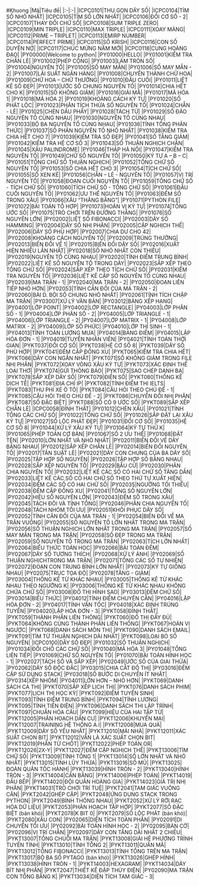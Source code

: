 #Khuong
|Mã|Tiêu đề|
|:-|:-|
|ICPC0101|THU GỌN DÃY SỐ|
|ICPC0104|TÌM SỐ NHỎ NHẤT|
|ICPC0105|TÌM SỐ LỚN NHẤT|
|ICPC0106|ĐỔI CƠ SỐ - 2|
|ICPC0107|THAY ĐỔI CHỮ SỐ|
|ICPC0108|SUM TRIPLE ZERO|
|ICPC0109|MIN TRIPLE|
|ICPC0110|MAX TRIPLE|
|ICPC0111|XOAY MẢNG|
|ICPC0112|PRIME – TRIPLET|
|ICPC0113|EMIRP NUMBER|
|ICPC0114|PERFECT PRIME|
|ICPC0115|SỐ KRISH|
|ICPC0116|CON SỐ DUYÊN NỢ|
|ICPC0117|CHÚC MỪNG NĂM MỚI|
|ICPC0118|CUNG HOÀNG ĐẠO|
|PY00000|Welcome to python|
|PY01000|HELLO|
|PY01001|KIỂM TRA CHẴN LẺ|
|PY01002|PHÉP CỘNG|
|PY01003|LÀM TRÒN SỐ|
|PY01004|NGUYÊN TỐ|
|PY01005|SỐ MAY MẮN|
|PY01006|SỐ MAY MẮN - 2|
|PY01007|LÃI SUẤT NGÂN HÀNG|
|PY01008|CHUYỂN THÀNH CHỮ HOA|
|PY01009|CHỮ HOA – CHỮ THƯỜNG|
|PY01010|ĐẦU CUỐI|
|PY01011|LIỆT KÊ SỐ ĐẸP|
|PY01013|ƯỚC SỐ CHUNG NGUYÊN TỐ|
|PY01014|CHIA HẾT CHO K|
|PY01015|SỐ KHÔNG GIẢM|
|PY01016|GIẢI MÃ|
|PY01017|MÃ HÓA 1|
|PY01018|MÃ HÓA 2|
|PY01019|KHOẢNG CÁCH KÝ TỰ|
|PY01020|SỐ PHÁT LỘC|
|PY01023|PHÂN TÍCH THỪA SỐ NGUYÊN TỐ|
|PY01024|CHẴN - LẺ|
|PY01025|CHÈN DẤU PHẨY|
|PY01028|TÁCH TỪ|
|PY01029|SỐ ĐẢO NGUYÊN TỐ CÙNG NHAU|
|PY01030|NGUYÊN TỐ CÙNG NHAU|
|PY01033|BỘ BA NGUYÊN TỐ CÙNG NHAU|
|PY01036|TÍNH TỔNG PHÂN THỨC|
|PY01037|SỐ PHẢN NGUYÊN TỐ NHỎ NHẤT|
|PY01038|KIỂM TRA CHIA HẾT CHO 7|
|PY01039|KIỂM TRA SỐ ĐẸP|
|PY01041|SỐ TĂNG GIẢM|
|PY01042|KIỂM TRA HỆ CƠ SỐ 3|
|PY01043|SỐ THUẬN NGHỊCH CHẴN|
|PY01045|XÂU PALINDROME|
|PY01046|THÁP HÀ NỘI|
|PY01047|KIỂM TRA NGUYÊN TỐ|
|PY01049|CHỮ SỐ NGUYÊN TỐ|
|PY01050|KÝ TỰ A – B – C|
|PY01051|TỔNG CHỮ SỐ THUẬN NGHỊCH|
|PY01052|TỔNG CHỮ SỐ NGUYÊN TỐ|
|PY01053|SỐ CHIA HẾT CHO 3|
|PY01054|TÍCH CHỮ SỐ|
|PY01055|SỐ XEN KẼ|
|PY01056|CHẴN – LẺ - NGUYÊN TỐ|
|PY01057|VỊ TRÍ NGUYÊN TỐ|
|PY01058|ĐOẠN CUỐI NGUYÊN TỐ|
|PY01059|TỔNG CHỮ SỐ - TÍCH CHỮ SỐ|
|PY01060|TÍCH CHỮ SỐ - TỔNG CHỮ SỐ|
|PY01061|ĐẦU CUỐI NGUYÊN TỐ|
|PY01062|ƯU THẾ NGUYÊN TỐ|
|PY01063|ĐẾM SỐ TRONG XÂU|
|PY01066|XÂU “THĂNG BẰNG”|
|PY01071|PYTHON FILE|
|PY01072|BÀI TOÁN TỔ HỢP|
|PY01073|HOÁN VỊ KÝ TỰ|
|PY01074|TỔNG ƯỚC SỐ|
|PY01075|TRÒ CHƠI TRÊN ĐƯỜNG THẲNG|
|PY01076|SỐ NGUYÊN LỚN|
|PY02002|LIỆT SỐ FIBONACCI|
|PY02003|DÃY SỐ HAMMING|
|PY02004|DÃY SỐ NHỊ PHÂN|
|PY02005|CẶP NGHỊCH THẾ|
|PY02006|DÃY SỐ PHÙ HỢP|
|PY02007|CHIA DƯ CHO 42|
|PY02008|KHOẢNG CÁCH NGUYÊN TỐ|
|PY02009|TRÚNG THƯỞNG|
|PY02013|BIẾN ĐỔI VỀ 1|
|PY02015|BIẾN ĐỔI DÃY SỐ|
|PY02016|XUẤT HIỆN NHIỀU LẦN NHẤT|
|PY02018|SỐ NHỎ NHẤT CÒN THIẾU|
|PY02019|NGUYÊN TỐ CÙNG NHAU|
|PY02020|TÍNH ĐIỂM TRUNG BÌNH|
|PY02022|LIỆT KÊ SỐ NGUYÊN TỐ TRONG DÃY|
|PY02023|SẮP XẾP THEO TỔNG CHỮ SỐ|
|PY02024|SẮP XẾP THEO TÍCH CHỮ SỐ|
|PY02031|KIỂM TRA NGUYÊN TỐ|
|PY02036|LIỆT KÊ CẶP SỐ NGUYÊN TỐ CÙNG NHAU|
|PY02039|MA TRẬN - 1|
|PY02040|MA TRẬN - 2|
|PY02050|ĐOẠN LIÊN TIẾP NHỎ HƠN|
|PY02053|TÍNH CÂN ĐỐI CỦA MA TRẬN - 2|
|PY02060|BÀI D. BỘI SỐ CHUNG NHỎ NHẤT|
|PY02061|TÍNH TÍCH CHẬP MA TRẬN|
|PY03007|XỬ LÝ VĂN BẢN|
|PY03012|BẢNG XẾP HẠNG|
|PY04001|LỚP POINT|
|PY04002|LỚP RECTANGLE|
|PY04003|LỚP PHÂN SỐ - 1|
|PY04004|LỚP PHÂN SỐ - 2|
|PY04005|LỚP TRIANGLE - 1|
|PY04006|LỚP TRIANGLE - 2|
|PY04007|LỚP MATRIX - 1|
|PY04008|LỚP MATRIX - 2|
|PY04009|LỚP SỐ PHỨC|
|PY04010|LỚP THÍ SINH - 1|
|PY04013|TÍNH TOÁN LƯỢNG MƯA|
|PY04014|BẢNG ĐIỂM|
|PY04015|LẬP HÓA ĐƠN - 1|
|PY04019|TUYỂN NHÂN VIÊN|
|PY04021|TÍNH TOÁN THỜI GIAN|
|PYKT037|ĐỔI CƠ SỐ|
|PYKT038|HỆ CƠ SỐ 8|
|PYKT039|DÃY SỐ PHÙ HỢP|
|PYKT041|ĐẾM CẶP ĐỒNG XU|
|PYKT065|KIỂM TRA CHIA HẾT|
|PYKT066|DÃY CON NGẮN NHẤT|
|PYKT071|SỐ KHÔNG GIẢM TRONG FILE NHỊ PHÂN|
|PYKT072|XOAY VÒNG XÂU KÝ TỰ|
|PYKT073|XÁC ĐỊNH THỂ LOẠI THƠ|
|PYKT074|GỬI THÔNG BÁO|
|PYKT075|SAO CHÉP DANH BẠ|
|PYKT078|SẮP XẾP DÃY SỐ|
|PYKT079|ĐIỀN SỐ|
|PYKT080|THỐNG KÊ DỊCH TỄ|
|PYKT081|ĐỊA CHỈ IP|
|PYKT082|TÍNH ĐIỂM THI IELTS|
|PYKT083|THU PHÍ XE Ô TÔ|
|PYKT084|CÂU HỎI THEO CHỦ ĐỀ - 1|
|PYKT085|CÂU HỎI THEO CHỦ ĐỀ - 2|
|PYKT086|CHUYỂN ĐỔI NHỊ PHÂN|
|PYKT087|SỐ ĐẶC BIỆT|
|PYKT088|SỐ CÓ 9 ƯỚC SỐ|
|PYKT089|SẮP XẾP CHẴN LẺ|
|ICPC0058|ĐỈNH THẮT|
|PY01012|CHÈN XÂU|
|PY01021|TÍNH TỔNG CÁC CHỮ SỐ|
|PY01022|TỔNG CHỮ SỐ|
|PY01026|SẮP ĐẶT LẠI XÂU KÝ TỰ|
|PY01027|SỐ LỘC PHÁT ĐẸP|
|PY01031|ĐỔI CƠ SỐ|
|PY01035|HỆ CƠ SỐ 8|
|PY01044|XỬ LÝ XÂU KÝ TỰ|
|PY01064|KÝ TỰ THỨ K|
|PY01065|PHÉP TOÁN CƠ BẢN|
|PY01067|SỐ 2 ƯU THẾ|
|PY01068|ĐẶT TÊN|
|PY02010|LỚN NHẤT VÀ NHỎ NHẤT|
|PY02011|BIẾN ĐỔI VỀ DÃY BẰNG NHAU|
|PY02012|SẮP XẾP CHẴN LẺ|
|PY02014|BIẾN ĐỔI NGUYÊN TỐ|
|PY02017|TÂN SUẤT LẺ|
|PY02021|DÃY CON CHUNG CỦA BA DÃY SỐ|
|PY02025|TẬP HỢP SỐ NGUYÊN|
|PY02026|TẬP HỢP SỐ BẰNG NHAU|
|PY02028|SẮP XẾP NGUYÊN TỐ|
|PY02029|BẦU CỬ|
|PY02030|PHÂN CHIA NGUYÊN TỐ|
|PY02032|LIỆT KÊ CÁC SỐ CÓ HAI CHỮ SỐ TĂNG DẦN|
|PY02033|LIỆT KÊ CÁC SỐ CÓ HAI CHỮ SỐ THEO THỨ TỰ XUẤT HIỆN|
|PY02034|ĐẾM CÁC SỐ CÓ HAI CHỮ SỐ|
|PY02035|NGƯỠNG TỐI THIỂU|
|PY02038|ĐẾM CẶP ĐỒNG XU|
|PY02041|TỔNG SỐ NGUYÊN LỚN|
|PY02042|HIỆU SỐ NGUYÊN LỚN|
|PY02043|ĐẾM SỐ TRONG XÂU|
|PY02045|TÁCH ĐÔI VÀ TÍNH TỔNG|
|PY02046|PHÂN CHIA NGUYÊN TỐ|
|PY02048|TÁCH NHÓM TỐI ƯU|
|PY02051|KHÔI PHỤC DÃY SỐ|
|PY02052|TÍNH CÂN ĐỐI CỦA MA TRẬN - 1|
|PY02054|BIẾN ĐỔI VỀ MA TRẬN VUÔNG|
|PY02055|SỐ NGUYÊN TỐ LỚN NHẤT TRONG MA TRẬN|
|PY02056|SỐ THUẬN NGHỊCH LỚN NHẤT TRONG MA TRẬN|
|PY02057|SỐ MAY MẮN TRONG MA TRẬN|
|PY02058|SỐ ĐẸP TRONG MA TRẬN|
|PY02059|SỐ NGUYÊN TỐ TRONG MA TRẬN|
|PY02063|TÍCH LỚN NHẤT|
|PY02064|BIỂU THỨC TOÁN HỌC|
|PY02066|BÀI TOÁN ĐẾM|
|PY02067|DÃY SỐ TƯƠNG THÍCH|
|PY02068|XỬ LÝ ẢNH|
|PY02069|SỐ THUẬN NGHỊCHTRONG MA TRẬN|
|PY02071|TỔNG CÁC SỐ TỰ NHIÊN|
|PY02072|ĐOẠN CON TRUNG BÌNH LỚN NHẤT|
|PY02073|KÝ TỰ GIỐNG NHAU|
|PY02075|TRỤC TỌA ĐỘ|
|PY02078|TĂNG - GIẢM|
|PY03004|THỐNG KÊ TỪ KHÁC NHAU|
|PY03005|THỐNG KÊ TỪ KHÁC NHAU THEO NGƯỠNG K|
|PY03006|THỐNG KÊ TỪ KHÁC NHAU KHÔNG CHỨA CHỮ SỐ|
|PY03008|ĐỒ THỊ HÌNH SAO|
|PY03013|ĐẾM CHỮ SỐ|
|PY03014|BIỂU THỨC|
|PY04012|TÍNH ĐIỂM CHUYÊN CẦN|
|PY04016|LẬP HÓA ĐƠN - 2|
|PY04017|TÍNH VẬN TỐC|
|PY04018|XÁC ĐỊNH TRÚNG TUYỂN|
|PY04020|LẬP HÓA ĐƠN - 3|
|PYKT058|ĐỈNH THẮT|
|PYKT059|THÀNH PHẦN LIÊN THÔNG|
|PYKT060|ĐỒ THỊ ĐẦY ĐỦ|
|PYKT064|KHÔNG CÙNG THÀNH PHẦN LIÊN THÔNG|
|PYKT067|HOÁN VỊ NGƯỢC|
|PYKT068|DANH SÁCH MÔN THI|
|PYKT090|DANH SÁCH EMAIL|
|PYKT091|TÌM TỪ THUẬN NGHỊCH DÀI NHẤT|
|PYKT098|LOẠI BỎ SỐ NGUYÊN|
|ICPC0100|DÃY SỐ ĐẸP|
|PY01032|SỐ THUẬN NGHỊCH|
|PY01034|ĐỔI CHỖ CÁC CHỮ SỐ|
|PY01040|MÃ HÓA 3|
|PY01048|TỔNG LIÊN TIẾP|
|PY01069|CHỮ SỐ NGUYÊN TỐ|
|PY01070|BÀI TOÁN HÌNH HỌC - 1|
|PY02027|TÁCH SỐ VÀ SẮP XẾP|
|PY02049|ƯỚC SỐ CỦA GIAI THỪA|
|PY02062|DÃY SỐ ĐỘC ĐẮC|
|PY03015|CHIA CẮT ĐỒ THỊ|
|PY03016|ĐẾM CẶP SỬ DỤNG STACK|
|PY03018|SỐ BƯỚC DI CHUYỂN ÍT NHẤT|
|PY0314|XẾP NHÓM|
|PY04011|LỚN HƠN – NHỎ HƠN|
|PYKT069|DANH SÁCH CA THI|
|PYKT070|SẮP XẾP LỊCH THI|
|PYKT076|DANH SÁCH PHIM|
|PYKT077|LỊCH THI HỌC KỲ|
|PYKT092|ĐIỂM TUYỂN SINH|
|PYKT093|TÍNH ĐIỂM TRUNG BÌNH|
|PYKT094|TÍNH LƯƠNG|
|PYKT095|TÍNH TIỀN ĐIỆN|
|PYKT096|DANH SÁCH THI LẬP TRÌNH|
|PYKT097|CHUẨN HÓA CÂU|
|PYKT099|HIỆU CỦA HAI TẬP TỪ|
|PYKT12005|PHÂN HOẠCH DÂN CƯ|
|PYKT12006|KHUYẾN MẠI|
|PYKT12007|TRAINING HỆ THỐNG A.I|
|PYKT12008|MUA QUÀ|
|PYKT12009|DÃY SỐ YẾU NHẤT|
|PYKT12010|MÁI NHÀ|
|PYKT12011|XÁC SUẤT CHỌN BIT|
|PYKT12012|VẪN LÀ XÁC SUẤT CHỌN BIT|
|PYKT12019|PHẦN TỬ CHỐT|
|PYKT12022|PHÉP TOÁN OR|
|PYKT12026|2X-Y|
|PYKT12027|ĐẾM CẶP NGHỊCH THẾ|
|PYKT13006|TÌM CHỮ SỐ|
|PYKT13009|TÍNH TỔNG 1|
|PYKT13014|SỐ LỚN NHẤT VÀ NHỎ NHẤT|
|PYKT13015|TÍNH LŨY THỪA|
|PYKT13016|SỐ MŨ|
|PYKT13025|ĐOÀN QUÂN TỐC HÀNH|
|PYKT13039|HÌNH TRÒN - 2|
|PYKT13040|HÌNH TRÒN - 3|
|PYKT14004|CÂN BẰNG|
|PYKT14006|PHÉP TOÁN|
|PYKT14019|ĐẦU BẾP|
|PYKT14020|ĐỘI QUÂN HOÀNG GIA|
|PYKT14023|GIÁ TRỊ NHỊ PHÂN|
|PYKT14031|TRÒ CHƠI TRÍ TUỆ|
|PYKT2041|TAM GIÁC VUÔNG CÂN|
|PYKT2042|GHÉP CẶP|
|PYKT2048|ỨNG DỤNG STACK TRONG PYTHON|
|PYKT2049|BÌNH THÔNG NHAU|
|PYKT2052|XỬ LÝ RỜI RẠC HÓA DỮ LIỆU|
|PYKT2053|PHÂN HOẠCH TẬP HỢP|
|PYKT2077|SỐ ĐẶC BIỆT (bản khó)|
|PYKT2078|K BIT 0|
|PYKT2079|SỐ LỘC PHÁT (bản khó)|
|PYKT2080|XÂU CON|
|PY02065|DIỆN TÍCH TOÀN PHẦN|
|PY02091|DI CHUYỂN TỐI ƯU|
|PY02092|BÀI TOÁN HÌNH HỌC - 2|
|PY02095|BÀN CỜ|
|PY02096|VỊ TRÍ CHẴN|
|PY02097|DÃY CON TĂNG DÀI NHẤT 2 CHIỀU|
|PYKT13007|TỔNG CHUỖI MA TRẬN|
|PYKT13008|GIẢI HỆ PHƯƠNG TRÌNH TUYẾN TÍNH|
|PYKT13010|TÍNH TỔNG 2|
|PYKT13011|QUÂN MÃ|
|PYKT13012|TỔNG FIBONACCI|
|PYKT13013|TÍNH TỔNG TRÊN MA TRẬN|
|PYKT13017|BỘ BA SỐ PYTAGO (bản khó)|
|PYKT13026|GHÉP HÌNH|
|PYKT13038|HÌNH TRÒN - 1|
|PYKT14003|HEXAGRAM|
|PYKT14034|DÃY BÍT NHỊ PHÂN|
|PYKT2047|THIẾT KẾ ĐẬP THỦY ĐIỆN|
|PY02090|MA TRẬN CON TỔNG BẰNG K|
|PYKT13034|DIỆN TÍCH TAM GIÁC - 3|
